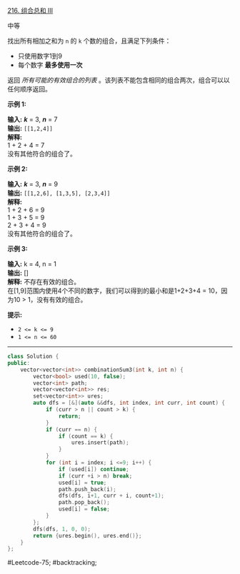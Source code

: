 [216. 组合总和 III](https://leetcode.cn/problems/combination-sum-iii/)

中等

找出所有相加之和为 `n` 的 `k` 个数的组合，且满足下列条件：

- 只使用数字1到9
- 每个数字 **最多使用一次** 

返回 _所有可能的有效组合的列表_ 。该列表不能包含相同的组合两次，组合可以以任何顺序返回。

**示例 1:**

**输入:** _**k**_ = 3, _**n**_ = 7  
**输出:** `[[1,2,4]]`  
**解释:**  
1 + 2 + 4 = 7  
没有其他符合的组合了。

**示例 2:**

**输入:** _**k**_ = 3, _**n**_ = 9  
**输出:** `[[1,2,6], [1,3,5], [2,3,4]]`  
**解释:**  
1 + 2 + 6 = 9  
1 + 3 + 5 = 9  
2 + 3 + 4 = 9  
没有其他符合的组合了。  

**示例 3:**

**输入:** k = 4, n = 1  
**输出:** []  
**解释:** 不存在有效的组合。  
在[1,9]范围内使用4个不同的数字，我们可以得到的最小和是1+2+3+4 = 10，因为10 > 1，没有有效的组合。

**提示:**

- `2 <= k <= 9`
- `1 <= n <= 60`
---- ----
```cpp
class Solution {
public:
    vector<vector<int>> combinationSum3(int k, int n) {
        vector<bool> used(10, false);
        vector<int> path;
        vector<vector<int>> res;
        set<vector<int>> ures;
        auto dfs = [&](auto &&dfs, int index, int curr, int count) {
            if (curr > n || count > k) {
                return;
            }
            if (curr == n) {
                if (count == k) {
                    ures.insert(path);
                }
            }
            for (int i = index; i <=9; i++) {
                if (used[i]) continue;
                if (curr +i > n) break;
                used[i] = true;
                path.push_back(i);
                dfs(dfs, i+1, curr + i, count+1);
                path.pop_back();
                used[i] = false;
            }
        };
        dfs(dfs, 1, 0, 0);
        return {ures.begin(), ures.end()};
    }
};
```
#Leetcode-75; #backtracking;